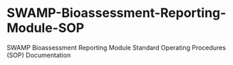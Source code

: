 # SWAMP-Bioassessment-Reporting-Module-SOP
SWAMP Bioassessment Reporting Module Standard Operating Procedures (SOP) Documentation
